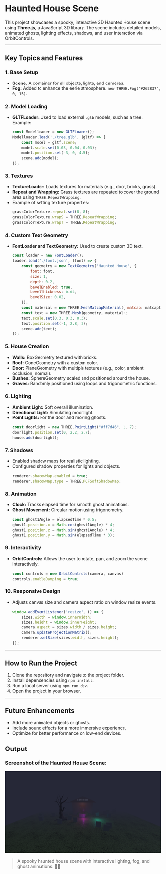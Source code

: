 # Haunted House Scene

This project showcases a spooky, interactive 3D Haunted House scene using **Three.js**, a JavaScript 3D library. The scene includes detailed models, animated ghosts, lighting effects, shadows, and user interaction via OrbitControls.

---

## Key Topics and Features

### 1. **Base Setup**
- **Scene:** A container for all objects, lights, and cameras.
- **Fog:** Added to enhance the eerie atmosphere. `new THREE.Fog("#262837", 0, 15)`.

### 2. **Model Loading**
- **GLTFLoader:** Used to load external `.glb` models, such as a tree. Example:
  ```javascript
  const Modelloader = new GLTFLoader();
  Modelloader.load('./tree.glb', (gltf) => {
      const model = gltf.scene;
      model.scale.set(0.03, 0.04, 0.03);
      model.position.set(-3, 0, 4.5);
      scene.add(model);
  });
  ```

### 3. **Textures**
- **TextureLoader:** Loads textures for materials (e.g., door, bricks, grass).
- **Repeat and Wrapping:** Grass textures are repeated to cover the ground area using `THREE.RepeatWrapping`.
- Example of setting texture properties:
  ```javascript
  grassColorTexture.repeat.set(8, 8);
  grassColorTexture.wrapS = THREE.RepeatWrapping;
  grassColorTexture.wrapT = THREE.RepeatWrapping;
  ```

### 4. **Custom Text Geometry**
- **FontLoader and TextGeometry:** Used to create custom 3D text.
  ```javascript
  const loader = new FontLoader();
  loader.load('./font.json', (font) => {
      const geometry = new TextGeometry('Haunted House', {
          font: font,
          size: 1,
          depth: 0.2,
          bevelEnabled: true,
          bevelThickness: 0.02,
          bevelSize: 0.02,
      });
      const material = new THREE.MeshMatcapMaterial({ matcap: matcaptexture });
      const text = new THREE.Mesh(geometry, material);
      text.scale.set(0.3, 0.3, 0.3);
      text.position.set(-1, 2.8, 2);
      scene.add(text);
  });
  ```

### 5. **House Creation**
- **Walls:** BoxGeometry textured with bricks.
- **Roof:** ConeGeometry with a custom color.
- **Door:** PlaneGeometry with multiple textures (e.g., color, ambient occlusion, normal).
- **Bushes:** SphereGeometry scaled and positioned around the house.
- **Graves:** Randomly positioned using loops and trigonometric functions.

### 6. **Lighting**
- **Ambient Light:** Soft overall illumination.
- **Directional Light:** Simulating moonlight.
- **Point Lights:** For the door and moving ghosts.
  ```javascript
  const doorlight = new THREE.PointLight("#ff7d46", 1, 7);
  doorlight.position.set(0, 2.2, 2.7);
  house.add(doorlight);
  ```

### 7. **Shadows**
- Enabled shadow maps for realistic lighting.
- Configured shadow properties for lights and objects.
  ```javascript
  renderer.shadowMap.enabled = true;
  renderer.shadowMap.type = THREE.PCFSoftShadowMap;
  ```

### 8. **Animation**
- **Clock:** Tracks elapsed time for smooth ghost animations.
- **Ghost Movement:** Circular motion using trigonometry.
  ```javascript
  const ghost1Angle = elapsedTime * 0.5;
  ghost1.position.x = Math.cos(ghost1Angle) * 4;
  ghost1.position.z = Math.sin(ghost1Angle) * 4;
  ghost1.position.y = Math.sin(elapsedTime * 3);
  ```

### 9. **Interactivity**
- **OrbitControls:** Allows the user to rotate, pan, and zoom the scene interactively.
  ```javascript
  const controls = new OrbitControls(camera, canvas);
  controls.enableDamping = true;
  ```

### 10. **Responsive Design**
- Adjusts canvas size and camera aspect ratio on window resize events.
  ```javascript
  window.addEventListener('resize', () => {
      sizes.width = window.innerWidth;
      sizes.height = window.innerHeight;
      camera.aspect = sizes.width / sizes.height;
      camera.updateProjectionMatrix();
      renderer.setSize(sizes.width, sizes.height);
  });
  ```

---

## How to Run the Project
1. Clone the repository and navigate to the project folder.
2. Install dependencies using `npm install`.
3. Run a local server using `npm run dev`.
4. Open the project in your browser.

---

## Future Enhancements
- Add more animated objects or ghosts.
- Include sound effects for a more immersive experience.
- Optimize for better performance on low-end devices.

## Output

### Screenshot of the Haunted House Scene:

![Haunted House](./output/image.png)

> A spooky haunted house scene with interactive lighting, fog, and ghost animations. 🎃👻


